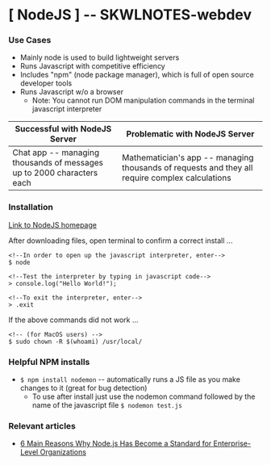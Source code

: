 # [ NodeJS ] -- SKWLNOTES-webdev

### Use Cases
* Mainly node is used to build lightweight servers
* Runs Javascript with competitive efficiency
* Includes "npm" (node package manager), which is full of open source developer tools
* Runs Javascript w/o a browser
	* Note: You cannot run DOM manipulation commands in the terminal javascript interpreter

Successful with NodeJS Server | Problematic with NodeJS Server
------------ | -------------
Chat app -- managing thousands of messages up to 2000 characters each | Mathematician's app -- managing thousands of requests and they all require complex calculations

### Installation
[Link to NodeJS homepage](https://nodejs.org/en/)

After downloading files, open terminal to confirm a correct install ...

```
<!--In order to open up the javascript interpreter, enter-->
$ node

<!--Test the interpreter by typing in javascript code-->
> console.log("Hello World!");

<!--To exit the interpreter, enter-->
> .exit

```
If the above commands did not work ...

```
<!-- (for MacOS users) -->
$ sudo chown -R $(whoami) /usr/local/

```

### Helpful NPM installs

* `$ npm install nodemon` -- automatically runs a JS file as you make changes to it (great for bug detection)
	* To use after install just use the nodemon command followed by the name of the javascript file `$ nodemon test.js`

### Relevant articles

* [6 Main Reasons Why Node.js Has Become a Standard for Enterprise-Level Organizations](https://www.monterail.com/blog/nodejs-development-enterprises)